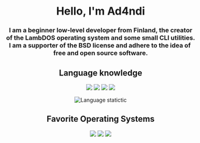 <div align="center">
  <h1><b>Hello, I'm Ad4ndi</b></h1>
  <h3>I am a beginner low-level developer from Finland, the creator of the LambDOS operating system and some small CLI utilities. I am a supporter of the BSD license and adhere to the idea of ​​free and open source software.<br></h3>

  <h2><b>Language knowledge</b></h2>

  <p align="center">
    <a href="#"><img src="https://img.shields.io/badge/C-%2300599C.svg?logo=c&logoColor=white&style=for-the-badge"></a>
    <a href="#"><img src="https://img.shields.io/badge/Lisp-%23C76F5C.svg?logo=clojure&logoColor=white&style=for-the-badge"></a>
    <a href="#"><img src="https://img.shields.io/badge/Assembly-%23A8B9CC.svg?logo=intel&logoColor=white&style=for-the-badge"></a>
    <a href="#"><img src="https://img.shields.io/badge/Haskell-%235D4F85.svg?logo=haskell&logoColor=white&style=for-the-badge"></a>
  </p>
  
  ![Language statictic](https://github-readme-stats.vercel.app/api/top-langs/?username=Ad4ndi&layout=donut&theme=dark)

  <h2><b>Favorite Operating Systems</b></h2>

  <p align="center">
    <a href="#"><img src="https://img.shields.io/badge/OpenBSD-%23F2CA30.svg?logo=openbsd&logoColor=black&style=for-the-badge"></a>
    <a href="#"><img src="https://img.shields.io/badge/NetBSD-%23E25A21.svg?logo=netbsd&logoColor=white&style=for-the-badge"></a>
    <a href="#"><img src="https://img.shields.io/badge/CRUX-%230099CC.svg?logo=linux&logoColor=white&style=for-the-badge"></a>
  </p>
</div>
